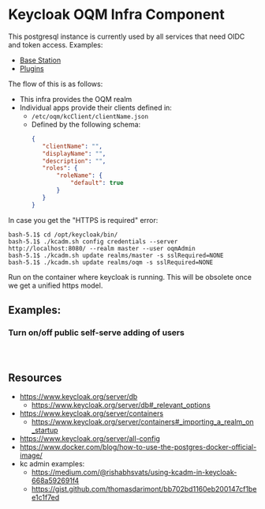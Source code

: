 # Keycloak OQM Infra Component

This postgresql instance is currently used by all services that need OIDC and token access. Examples:

 - [Base Station](../../../../software/oqm-core-base-station)
 - [Plugins](../../../../software/plugins)

The flow of this is as follows:

 - This infra provides the OQM realm
 - Individual apps provide their clients defined in:
   - `/etc/oqm/kcClient/clientName.json`
   - Defined by the following schema:
     ```json
     {
        "clientName": "",
        "displayName": "",
        "description": "",
        "roles": {
            "roleName": {
                "default": true
            }
        }
     }
     ```





In case you get the "HTTPS is required" error: 

```
bash-5.1$ cd /opt/keycloak/bin/
bash-5.1$ ./kcadm.sh config credentials --server http://localhost:8080/ --realm master --user oqmAdmin
bash-5.1$ ./kcadm.sh update realms/master -s sslRequired=NONE
bash-5.1$ ./kcadm.sh update realms/oqm -s sslRequired=NONE
```
Run on the container where keycloak is running. This will be obsolete once we get a unified https model.

## Examples:

### Turn on/off public self-serve adding of users

```bash

```

### 

```bash

```




## Resources

 - https://www.keycloak.org/server/db
   - https://www.keycloak.org/server/db#_relevant_options
 - https://www.keycloak.org/server/containers
   - https://www.keycloak.org/server/containers#_importing_a_realm_on_startup
 - https://www.keycloak.org/server/all-config
 - https://www.docker.com/blog/how-to-use-the-postgres-docker-official-image/
 - kc admin examples:
   - https://medium.com/@rishabhsvats/using-kcadm-in-keycloak-668a592691f4
   - https://gist.github.com/thomasdarimont/bb702bd1160eb200147cf1bee1c1f7ed


